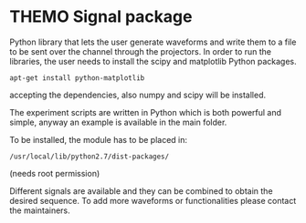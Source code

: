 THEMO Signal package
====================

Python library that lets the user generate waveforms and write them to a file to be sent over the channel through the projectors.
In order to run the libraries, the user needs to install the scipy and matplotlib Python packages.

`apt-get install python-matplotlib`

accepting the dependencies, also numpy and scipy will be installed.

The experiment scripts are written in Python which is both powerful and simple, anyway an example is available in the main folder.

To be installed, the module has to be placed in:

`/usr/local/lib/python2.7/dist-packages/`

(needs root permission)

Different signals are available and they can be combined to obtain the desired sequence. To add more waveforms or functionalities please contact the maintainers.